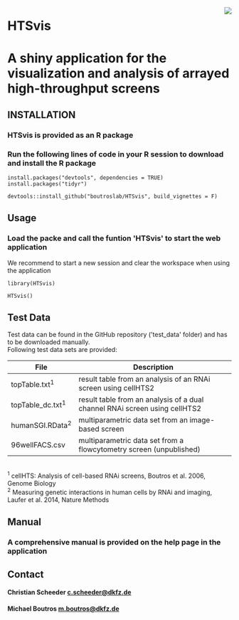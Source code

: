 

<p>
<img align="right" max-width="75%" src="https://github.com/cscheeder/HTSvis/blob/master/inst/appdir/WWW/logo.png">
<h1 id="title"  >HTSvis</h1>
</p>



# A shiny application for the visualization and analysis of arrayed high-throughput screens 




## INSTALLATION
### HTSvis is provided as an R package
### Run the following lines of code in your R session to download and install the R package
```
install.packages("devtools", dependencies = TRUE)
install.packages("tidyr")

devtools::install_github("boutroslab/HTSvis", build_vignettes = F)
```
## Usage 
### Load the packe and call the funtion 'HTSvis' to start the web application
We recommend to start a new session and clear the workspace when using the application 
```
library(HTSvis)

HTSvis()
```
## Test Data
Test data can be found in the GitHub repository ('test_data' folder) and has to be downloaded manually. <br />
Following test data sets are provided:<br />

| File | Description |
| --- | --- |
| topTable.txt<sup>1</sup> | result table from an analysis of an RNAi screen using cellHTS2 |
| topTable_dc.txt<sup>1</sup>  | result table from an analysis of a dual channel RNAi screen using cellHTS2 |
| humanSGI.RData<sup>2</sup> |  multiparametric data set from an image-based screen |
| 96wellFACS.csv   |  multiparametric data set from a flowcytometry screen (unpublished) |
</br> <sup>1</sup> cellHTS: Analysis of cell-based RNAi screens, Boutros et al. 2006, Genome Biology 
</br> <sup>2</sup> Measuring genetic interactions in human cells by RNAi and imaging, Laufer et al. 2014, Nature Methods

## Manual
### A comprehensive manual is provided on the help page in the application 

## Contact 
#### Christian Scheeder c.scheeder@dkfz.de
#### Michael Boutros m.boutros@dkfz.de 


